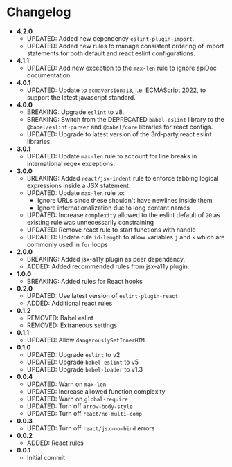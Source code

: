 # Changelog

- **4.2.0**
	- UPDATED: Added new dependency `eslint-plugin-import`.
	- UPDATED: Added new rules to manage consistent ordering of import statements for both default and react eslint configurations.
- **4.1.1**
	- UPDATED: Add new exception to the `max-len` rule to ignore apiDoc documentation.
- **4.0.1**
	- UPDATED: Update to `ecmaVersion:13`, i.e. ECMAScript 2022, to support the latest javascript standard. 
- **4.0.0**
	- BREAKING: Upgrade `eslint` to v8.
	- BREAKING: Switch from the DEPRECATED `babel-eslint` library to the `@babel/eslint-parser` and `@babel/core` libraries for react configs.
	- UPDATED: Upgrade to latest version of the 3rd-party react eslint libraries.
- **3.0.1**
	- UPDATED: Update `max-len` rule to account for line breaks in international regex exceptions.
- **3.0.0**
	- BREAKING: Added `react/jsx-indent` rule to enforce tabbing logical expressions inside a JSX statement.
	- UPDATED: Update `max-len` rule to:
		- Ignore URLs since these shouldn't have newlines inside them
		- Ignore internationalization due to long contant names
	- UPDATED: Increase `complexity` allowed to the eslint default of `20` as existing rule was unnecessarily constraining
	- UPDATED: Remove react rule to start functions with handle
	- UPDATED: Update rule `id-length` to allow variables `j` and `k` which are commonly used in `for` loops
- **2.0.0**
	- BREAKING: Added jsx-a11y plugin as peer dependency.
	- ADDED: Added recommended rules from jsx-a11y plugin.
- **1.0.0**
	- BREAKING: Added rules for React hooks
- **0.2.0**
	- UPDATED: Use latest version of `eslint-plugin-react`
	- ADDED: Additional react rules
- **0.1.2**
	- REMOVED: Babel eslint
	- REMOVED: Extraneous settings
- **0.1.1**
	- UPDATED: Allow `dangerouslySetInnerHTML`
- **0.1.0**
	- UPDATED: Upgrade `eslint` to v2
	- UPDATED: Upgrade `babel-eslint` to v5
	- UPDATED: Upgrade `babel-loader` to v1.3
- **0.0.4**
	- UPDATED: Warn on `max-len`
	- UPDATED: Increase allowed function complexity
	- UPDATED: Warn on `global-require`
	- UPDATED: Turn off `arrow-body-style`
	- UPDATED: Turn off `react/no-multi-comp`
- **0.0.3**
	- UPDATED: Turn off `react/jsx-no-bind` errors
- **0.0.2**
	- ADDED: React rules
- **0.0.1**
	- Initial commit
